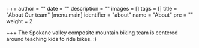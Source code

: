 +++
author = ""
date = ""
description = ""
images = []
tags = []
title = "About Our team"
[menu.main]
identifier = "about"
name = "About"
pre = "<i class='far fa-id-card'></i>"
weight = 2

+++
The Spokane valley composite mountain biking team is centered around teaching kids to ride bikes. :)